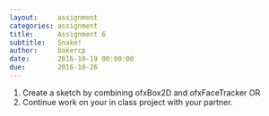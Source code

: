 ```yaml
---
layout:     assignment
categories: assignment
title:      Assignment 6
subtitle:   Snake!
author:     bakercp
date:       2016-10-19 00:00:00
due:        2016-10-26
---
```


1. Create a sketch by combining ofxBox2D and ofxFaceTracker OR
2. Continue work on your in class project with your partner.
